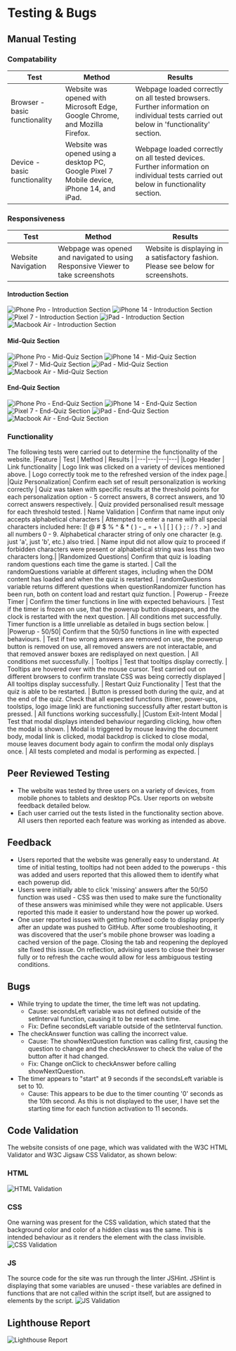 # Testing & Bugs
## Manual Testing
### Compatability
| Test | Method | Results |
| --- | --- |---|
|Browser - basic functionality | Website was opened with Microsoft Edge, Google Chrome, and Mozilla Firefox. | Webpage loaded correctly on all tested browsers. Further information on individual tests carried out below in 'functionality' section.
| Device - basic functionality | Website was opened using a desktop PC, Google Pixel 7 Mobile device, iPhone 14, and iPad. | Webpage loaded correctly on all tested devices. Further information on individual tests carried out below in functionality section.
### Responsiveness
| Test | Method | Results |
| --- | --- | --- |
| Website Navigation | Webpage was opened and navigated to using Responsive Viewer to take screenshots | Website is displaying in a satisfactory fashion. Please see below for screenshots.
#### Introduction Section
![iPhone Pro - Introduction Section](/documentation/testing-images/introduction-iphone-pro.png)
![iPhone 14 - Introduction Section](/documentation/testing-images/introduction-iphone.png)
![Pixel 7 - Introduction Section](/documentation/testing-images/introduction-pixel-pro.png)
![iPad - Introduction Section](/documentation/testing-images/introduction-ipad.png)
![Macbook Air - Introduction Section](/documentation/testing-images/introduction-macbook.png)
#### Mid-Quiz Section
![iPhone Pro - Mid-Quiz Section](/documentation/testing-images/mid-quiz-iphone-14-pro.png)
![iPhone 14 - Mid-Quiz Section](/documentation/testing-images/mid-quiz-iphone-14.png)
![Pixel 7 - Mid-Quiz Section](/documentation/testing-images/mid-quiz-pixel-pro.png)
![iPad - Mid-Quiz Section](/documentation/testing-images/mid-quiz-ipad.png)
![Macbook Air - Mid-Quiz Section](/documentation/testing-images/mid-quiz-macbook.png)
#### End-Quiz Section
![iPhone Pro - End-Quiz Section](/documentation/testing-images/end-quiz-iphone-pro.png)
![iPhone 14 - End-Quiz Section](/documentation/testing-images/end-quiz-iphone-14.png)
![Pixel 7 - End-Quiz Section](/documentation/testing-images/end-quiz-pixel.png)
![iPad - End-Quiz Section](/documentation/testing-images/end-quiz-ipad.png)
![Macbook Air - End-Quiz Section](/documentation/testing-images/end-quiz-macbook.png)
### Functionality
The following tests were carried out to determine the functionality of the website.
|Feature | Test | Method | Results |
|---|---|---|---|
|Logo Header | Link functionality | Logo link was clicked on a variety of devices mentioned above. | Logo correctly took me to the refreshed version of the index page.|
|Quiz Personalization| Confirm each set of result personalization is working correctly | Quiz was taken with specific results at the threshold points for each personalization option - 5 correct answers, 8 correct answers, and 10 correct answers respectively. | Quiz provided personalised result message for each threshold tested.
| Name Validation | Confirm that name input only accepts alphabetical characters | Attempted to enter a name with all special characters included here: [! @ # $ % ^ & * ( ) - _ = + \ \| [ ] { } ; : / ? . >] and all numbers 0 - 9. Alphabetical character string of only one character (e.g. just 'a', just 'b', etc.) also tried. | Name input did not allow quiz to proceed if forbidden characters were present or alphabetical string was less than two characters long.|
|Randomized Questions| Confirm that quiz is loading random questions each time the game is started. | Call the randomQuestions variable at different stages, including when the DOM content has loaded and when the quiz is restarted. | randomQuestions variable returns different questions when questionRandomizer function has been run, both on content load and restart quiz function. |
Powerup - Freeze Timer | Confirm the timer functions in line with expected behaviours. | Test if the timer is frozen on use, that the powerup button disappears, and the clock is restarted with the next question. | All conditions met successfully. Timer function is a little unreliable as detailed in bugs section below. | 
|Powerup - 50/50| Confirm that the 50/50 functions in line with expected behaviours. | Test if  two wrong answers are removed on use, the powerup button is removed on use, all removed answers are not interactable, and that removed answer boxes are redisplayed on next question. | All conditions met successfully. | 
Tooltips | Test that tooltips display correctly. | Tooltips are hovered over with the mouse cursor. Test carried out on different browsers to confirm translate CSS was being correctly displayed | All tooltips display successfully. |
Restart Quiz Functionality | Test that the quiz is able to be restarted. | Button is pressed both during the quiz, and at the end of the quiz. Check that all expected functions (timer, power-ups, toolstips, logo image link) are functioning successfully after restart button is pressed. | All functions working successfully.|
|Custom Exit-Intent Modal | Test that modal displays intended behaviour regarding clicking, how often the modal is shown. | Modal is triggered by mouse leaving the document body, modal link is clicked, modal backdrop is clicked to close modal, mouse leaves document body again to confirm the modal only displays once. | All tests completed and modal is performing as expected. | 

## Peer Reviewed Testing
- The website was tested by three users on a variety of devices, from mobile phones to tablets and desktop PCs. User reports on website feedback detailed below.
- Each user carried out the tests listed in the functionality section above. All users then reported each feature was working as intended as above. 
## Feedback
- Users reported that the website was generally easy to understand. At time of initial testing, tooltips had not been added to the powerups - this was added and users reported that this allowed them to identify what each powerup did.
- Users were initially able to click 'missing' answers after the 50/50 function was used - CSS was then used to make sure the functionality of these answers was minimised while they were not applicable. Users reported this made it easier to understand how the power up worked.
- One user reported issues with getting hotfixed code to display properly after an update was pushed to GitHub. After some troubleshooting, it was discovered that the user's mobile phone browser was loading a cached version of the page. Closing the tab and reopening the deployed site fixed this issue. On reflection, advising users to close their browser fully or to refresh the cache would allow for less ambiguous testing conditions.
## Bugs
- While trying to update the timer, the time left was not updating.
    - Cause: secondsLeft variable was not defined outside of the setInterval function, causing it to be reset each time.
    - Fix: Define secondsLeft variable outside of the setInterval function.
- The checkAnswer function was calling the incorrect value.
    - Cause: The showNextQuestion function was calling first, causing the question to change and the checkAnswer to check the value of the button after it had changed.
    - Fix: Change onClick to checkAnswer before calling showNextQuestion.
- The timer appears to "start" at 9 seconds if the secondsLeft variable is set to 10.
    - Cause: This appears to be due to the timer counting '0' seconds as the 10th second. As this is not displayed to the user, I have set the starting time for each function activation to 11 seconds.
## Code Validation
The website consists of one page, which was validated with the W3C HTML Validator and W3C Jigsaw CSS Validator, as shown below:
### HTML
![HTML Validation](/documentation/testing-images/html-validation.png)
### CSS
One warning was present for the CSS validation, which stated that the background color and color of a hidden class was the same. This is intended behaviour as it renders the element with the class invisible.
![CSS Validation](/documentation/testing-images/css-validation.png)
### JS
The source code for the site was run through the linter JSHint. JSHint is displaying that some variables are unused - these variables are defined in functions that are not called within the script itself, but are assigned to elements by the script.
![JS Validation](/documentation/testing-images/js-validation.png)
## Lighthouse Report
![Lighthouse Report](/documentation/testing-images/lighthouse-report.png)